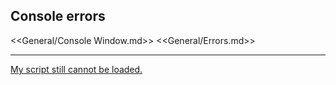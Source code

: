 ## Console errors

<<General/Console Window.md>>
<<General/Errors.md>>  

---  

[My script still cannot be loaded.](3%20Script%20Loading.md)